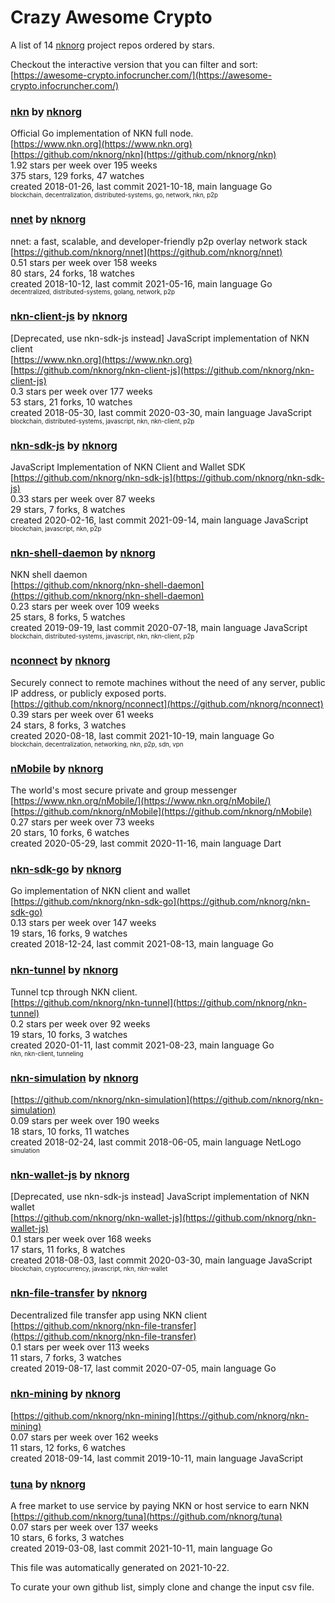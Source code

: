 # Crazy Awesome Crypto
A list of 14 [nknorg](https://github.com/nknorg) project repos ordered by stars.  

Checkout the interactive version that you can filter and sort: 
[https://awesome-crypto.infocruncher.com/](https://awesome-crypto.infocruncher.com/)  


### [nkn](https://github.com/nknorg/nkn) by [nknorg](https://github.com/nknorg)  
Official Go implementation of NKN full node.  
[https://www.nkn.org](https://www.nkn.org)  
[https://github.com/nknorg/nkn](https://github.com/nknorg/nkn)  
1.92 stars per week over 195 weeks  
375 stars, 129 forks, 47 watches  
created 2018-01-26, last commit 2021-10-18, main language Go  
<sub><sup>blockchain, decentralization, distributed-systems, go, network, nkn, p2p</sup></sub>


### [nnet](https://github.com/nknorg/nnet) by [nknorg](https://github.com/nknorg)  
nnet: a fast, scalable, and developer-friendly p2p overlay network stack  
[https://github.com/nknorg/nnet](https://github.com/nknorg/nnet)  
0.51 stars per week over 158 weeks  
80 stars, 24 forks, 18 watches  
created 2018-10-12, last commit 2021-05-16, main language Go  
<sub><sup>decentralized, distributed-systems, golang, network, p2p</sup></sub>


### [nkn-client-js](https://github.com/nknorg/nkn-client-js) by [nknorg](https://github.com/nknorg)  
[Deprecated, use nkn-sdk-js instead] JavaScript implementation of NKN client  
[https://www.nkn.org](https://www.nkn.org)  
[https://github.com/nknorg/nkn-client-js](https://github.com/nknorg/nkn-client-js)  
0.3 stars per week over 177 weeks  
53 stars, 21 forks, 10 watches  
created 2018-05-30, last commit 2020-03-30, main language JavaScript  
<sub><sup>blockchain, distributed-systems, javascript, nkn, nkn-client, p2p</sup></sub>


### [nkn-sdk-js](https://github.com/nknorg/nkn-sdk-js) by [nknorg](https://github.com/nknorg)  
JavaScript Implementation of NKN Client and Wallet SDK  
[https://github.com/nknorg/nkn-sdk-js](https://github.com/nknorg/nkn-sdk-js)  
0.33 stars per week over 87 weeks  
29 stars, 7 forks, 8 watches  
created 2020-02-16, last commit 2021-09-14, main language JavaScript  
<sub><sup>blockchain, javascript, nkn, p2p</sup></sub>


### [nkn-shell-daemon](https://github.com/nknorg/nkn-shell-daemon) by [nknorg](https://github.com/nknorg)  
NKN shell daemon  
[https://github.com/nknorg/nkn-shell-daemon](https://github.com/nknorg/nkn-shell-daemon)  
0.23 stars per week over 109 weeks  
25 stars, 8 forks, 5 watches  
created 2019-09-19, last commit 2020-07-18, main language JavaScript  
<sub><sup>blockchain, distributed-systems, javascript, nkn, nkn-client, p2p</sup></sub>


### [nconnect](https://github.com/nknorg/nconnect) by [nknorg](https://github.com/nknorg)  
Securely connect to remote machines without the need of any server, public IP address, or publicly exposed ports.  
[https://github.com/nknorg/nconnect](https://github.com/nknorg/nconnect)  
0.39 stars per week over 61 weeks  
24 stars, 8 forks, 3 watches  
created 2020-08-18, last commit 2021-10-19, main language Go  
<sub><sup>blockchain, decentralization, networking, nkn, p2p, sdn, vpn</sup></sub>


### [nMobile](https://github.com/nknorg/nMobile) by [nknorg](https://github.com/nknorg)  
The world's most secure private and group messenger  
[https://www.nkn.org/nMobile/](https://www.nkn.org/nMobile/)  
[https://github.com/nknorg/nMobile](https://github.com/nknorg/nMobile)  
0.27 stars per week over 73 weeks  
20 stars, 10 forks, 6 watches  
created 2020-05-29, last commit 2020-11-16, main language Dart  


### [nkn-sdk-go](https://github.com/nknorg/nkn-sdk-go) by [nknorg](https://github.com/nknorg)  
Go implementation of NKN client and wallet  
[https://github.com/nknorg/nkn-sdk-go](https://github.com/nknorg/nkn-sdk-go)  
0.13 stars per week over 147 weeks  
19 stars, 16 forks, 9 watches  
created 2018-12-24, last commit 2021-08-13, main language Go  


### [nkn-tunnel](https://github.com/nknorg/nkn-tunnel) by [nknorg](https://github.com/nknorg)  
Tunnel tcp through NKN client.  
[https://github.com/nknorg/nkn-tunnel](https://github.com/nknorg/nkn-tunnel)  
0.2 stars per week over 92 weeks  
19 stars, 10 forks, 3 watches  
created 2020-01-11, last commit 2021-08-23, main language Go  
<sub><sup>nkn, nkn-client, tunneling</sup></sub>


### [nkn-simulation](https://github.com/nknorg/nkn-simulation) by [nknorg](https://github.com/nknorg)  
  
[https://github.com/nknorg/nkn-simulation](https://github.com/nknorg/nkn-simulation)  
0.09 stars per week over 190 weeks  
18 stars, 10 forks, 11 watches  
created 2018-02-24, last commit 2018-06-05, main language NetLogo  
<sub><sup>simulation</sup></sub>


### [nkn-wallet-js](https://github.com/nknorg/nkn-wallet-js) by [nknorg](https://github.com/nknorg)  
[Deprecated, use nkn-sdk-js instead] JavaScript implementation of NKN wallet  
[https://github.com/nknorg/nkn-wallet-js](https://github.com/nknorg/nkn-wallet-js)  
0.1 stars per week over 168 weeks  
17 stars, 11 forks, 8 watches  
created 2018-08-03, last commit 2020-03-30, main language JavaScript  
<sub><sup>blockchain, cryptocurrency, javascript, nkn, nkn-wallet</sup></sub>


### [nkn-file-transfer](https://github.com/nknorg/nkn-file-transfer) by [nknorg](https://github.com/nknorg)  
Decentralized file transfer app using NKN client  
[https://github.com/nknorg/nkn-file-transfer](https://github.com/nknorg/nkn-file-transfer)  
0.1 stars per week over 113 weeks  
11 stars, 7 forks, 3 watches  
created 2019-08-17, last commit 2020-07-05, main language Go  


### [nkn-mining](https://github.com/nknorg/nkn-mining) by [nknorg](https://github.com/nknorg)  
  
[https://github.com/nknorg/nkn-mining](https://github.com/nknorg/nkn-mining)  
0.07 stars per week over 162 weeks  
11 stars, 12 forks, 6 watches  
created 2018-09-14, last commit 2019-10-11, main language JavaScript  


### [tuna](https://github.com/nknorg/tuna) by [nknorg](https://github.com/nknorg)  
A free market to use service by paying NKN or host service to earn NKN    
[https://github.com/nknorg/tuna](https://github.com/nknorg/tuna)  
0.07 stars per week over 137 weeks  
10 stars, 6 forks, 3 watches  
created 2019-03-08, last commit 2021-10-11, main language Go  


This file was automatically generated on 2021-10-22.  

To curate your own github list, simply clone and change the input csv file.  